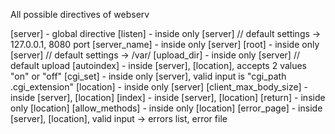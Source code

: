 All possible directives of webserv

[server] - global directive
[listen] - inside only [server] // default settings -> 127.0.0.1, 8080 port
[server_name] - inside only [server]
[root] - inside only [server] // default settings -> /var/
[upload_dir] - inside only [server] // default upload
[autoindex] - inside [server], [location], accepts 2 values "on" or "off"
[cgi_set] - inside only [server], valid input is "cgi_path .cgi_extension"
[location] - inside only [server]
[client_max_body_size] - inside [server], [location]
[index] - inside [server], [location]
[return] - inside only [location]
[allow_methods] - inside only [location]
[error_page] - inside [server], [location], valid input -> errors list, error file